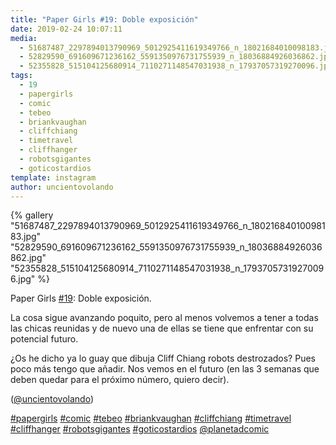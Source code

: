 ```yaml
---
title: "Paper Girls #19: Doble exposición"
date: 2019-02-24 10:07:11
media: 
  - 51687487_2297894013790969_5012925411619349766_n_18021684010098183.jpg
  - 52829590_691609671236162_5591350976731755939_n_18036884926036862.jpg
  - 52355828_515104125680914_7110271148547031938_n_17937057319270096.jpg
tags: 
  - 19
  - papergirls
  - comic
  - tebeo
  - briankvaughan
  - cliffchiang
  - timetravel
  - cliffhanger
  - robotsgigantes
  - goticostardios
template: instagram
author: uncientovolando
---
```


{% gallery "51687487_2297894013790969_5012925411619349766_n_18021684010098183.jpg" "52829590_691609671236162_5591350976731755939_n_18036884926036862.jpg" "52355828_515104125680914_7110271148547031938_n_17937057319270096.jpg" %}

Paper Girls [#19](/etiquetas/19): Doble exposición.

La cosa sigue avanzando poquito, pero al menos volvemos a tener a todas las chicas reunidas y de nuevo una de ellas se tiene que enfrentar con su potencial futuro.

¿Os he dicho ya lo guay que dibuja Cliff Chiang robots destrozados? Pues poco más tengo que añadir. Nos vemos en el futuro (en las 3 semanas que deben quedar para el próximo número, quiero decir).

([@uncientovolando](https://instagram.com/uncientovolando))

[#papergirls](/etiquetas/papergirls) [#comic](/etiquetas/comic) [#tebeo](/etiquetas/tebeo) [#briankvaughan](/etiquetas/briankvaughan) [#cliffchiang](/etiquetas/cliffchiang) [#timetravel](/etiquetas/timetravel) [#cliffhanger](/etiquetas/cliffhanger) [#robotsgigantes](/etiquetas/robotsgigantes) [#goticostardios](/etiquetas/goticostardios) [@planetadcomic](https://instagram.com/planetadcomic)
